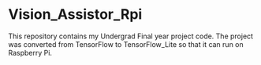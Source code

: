 # Vision_Assistor_Rpi
This repository contains my Undergrad Final year project code. The project was converted from TensorFlow to TensorFlow_Lite so that it can run on Raspberry Pi. 
